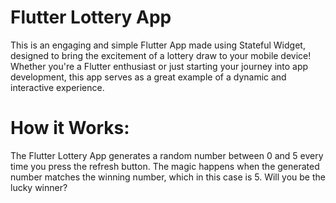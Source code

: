 # Flutter Lottery App

This is an engaging and simple Flutter App made using Stateful Widget, designed to bring the excitement of a lottery draw to your mobile device! Whether you're a Flutter enthusiast or just starting your journey into app development, this app serves as a great example of a dynamic and interactive experience.

# How it Works:

The Flutter Lottery App generates a random number between 0 and 5 every time you press the refresh button. The magic happens when the generated number matches the winning number, which in this case is 5. Will you be the lucky winner?
